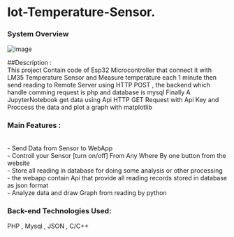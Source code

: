 # Iot-Temperature-Sensor.<br>
### System Overview
![image](https://user-images.githubusercontent.com/61662153/116804487-6f070900-ab1f-11eb-907a-db7ae0c3520b.png)

##Description :<br>
This project Contain code of  Esp32 Microcontroller  that connect it with  LM35 Temperature Sensor and 
Measure temperature each 1 minute then send reading to Remote Server  using HTTP POST , the backend which handle comming request  is php and database is mysql
Finally A JupyterNotebook get data using Api HTTP GET Request with Api Key and Proccess the data and plot a graph  with matplotlib 

### Main Features :
<br>- Send Data from Sensor to WebApp
<br>- Controll your Sensor [turn on/off]  From Any Where By one button from the website
<br>- Store all reading in database for doing some  analysis or other processing 
<br>- the webapp contain Api that provide all reading records stored in database as json format 
<br>- Analyze data and draw Graph from reading by python 
### Back-end Technologies Used:  
PHP ,  Mysql , JSON , C/C++ <br>





